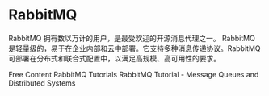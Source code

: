 # RabbitMQ

RabbitMQ 拥有数以万计的用户，是最受欢迎的开源消息代理之一。 RabbitMQ 是轻量级的，易于在企业内部和云中部署。它支持多种消息传递协议。RabbitMQ 可部署在分布式和联合式配置中，以满足高规模、高可用性的要求。

<ResourceGroupTitle>Free Content</ResourceGroupTitle>
<BadgeLink colorScheme='yellow' badgeText='Read' href='https://www.rabbitmq.com/getstarted.html'>RabbitMQ Tutorials</BadgeLink>
<BadgeLink badgeText='Watch' href='https://www.youtube.com/watch?v=nFxjaVmFj5E'>RabbitMQ Tutorial - Message Queues and Distributed Systems</BadgeLink>
